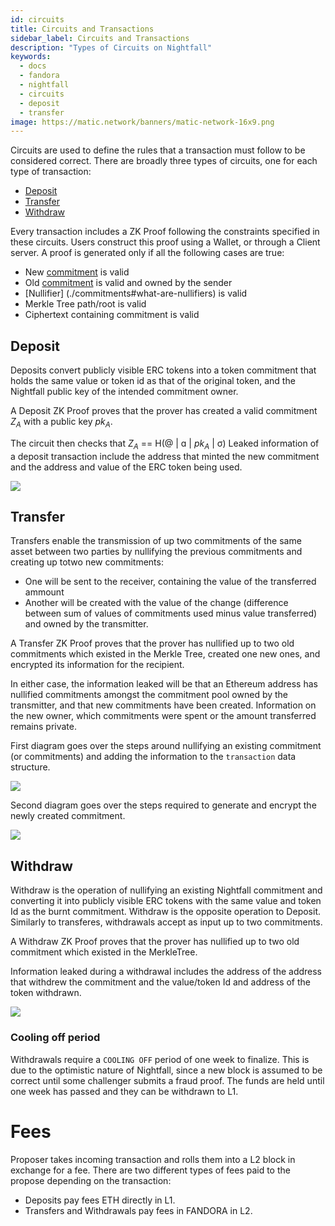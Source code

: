 ```yaml
---
id: circuits
title: Circuits and Transactions
sidebar_label: Circuits and Transactions
description: "Types of Circuits on Nightfall"
keywords:
  - docs
  - fandora
  - nightfall
  - circuits
  - deposit
  - transfer
image: https://matic.network/banners/matic-network-16x9.png
---
```


Circuits are used to define the rules that a transaction must follow to be considered correct. There are broadly three types of circuits, one for each type of transaction:

- [Deposit](#deposit)
- [Transfer](#transfer)
- [Withdraw](#withdraw)

Every transaction includes a ZK Proof following the constraints specified in these circuits. Users construct this proof using a Wallet,
or through a Client server.
A proof is generated only if all the following cases are true:

- New [commitment](./commitments#what-are-commitments) is valid
- Old [commitment](./commitments#what-are-commitments) is valid and owned by the sender
- [Nullifier] (./commitments#what-are-nullifiers) is valid 
- Merkle Tree path/root is valid
- Ciphertext containing commitment is valid


## Deposit
Deposits convert publicly visible ERC tokens into a token commitment that holds the same value or token id as that of the original token,
and the Nightfall public key of the intended commitment owner. 

A Deposit ZK Proof proves that the prover has created a valid commitment $Z_A$ with a public key $pk_A$. 

The circuit then checks that $Z_A$ == H(@ | ɑ | $pk_A$ | σ)
Leaked information of a deposit transaction include the address that minted the new commitment and the address and value of the ERC token being used.

![](../imgs/deposit.png)

## Transfer
Transfers enable the transmission of up two commitments of the same asset between two parties by nullifying the previous commitments and creating up totwo new commitments:
- One will be sent to the receiver, containing the value of the transferred ammount
- Another will be created with the value of the change (difference between sum of values of commitments used minus value transferred) and owned by the transmitter.

A Transfer ZK Proof proves that the prover has nullified up to two old commitments which existed in the Merkle Tree, created one new ones, and encrypted its information for the recipient.

In either case, the information leaked will be that an Ethereum address has nullified commitments
amongst the commitment pool owned by the transmitter, and that new commitments have been created.
Information on the new owner, which commitments were spent or the amount transferred remains private.

First diagram goes over the steps around nullifying an existing commitment (or commitments) and adding the information to the `transaction` data structure. 

![](../imgs/transfer_a.png)

Second diagram goes over the steps required to generate and encrypt the newly created commitment.

![](../imgs/transfer_b.png)

## Withdraw
Withdraw is the operation of nullifying an existing Nightfall commitment and converting it into publicly visible ERC tokens with the same value and token Id as the burnt commitment. Withdraw is the opposite operation to Deposit. Similarly to transferes, withdrawals accept as input up to two commitments.

A Withdraw ZK Proof proves that the prover has nullified up to two old commitment which existed in the MerkleTree. 

Information leaked during a withdrawal includes the address of the address that withdrew the commitment and the value/token Id and address of the token withdrawn.

![](../imgs/withdraw.png)

### Cooling off period

Withdrawals require a `COOLING OFF` period of one week to finalize. This is due to the optimistic nature of Nightfall, since a new block is assumed to be correct until some challenger submits a fraud proof. The funds are held until one week has passed and they can be withdrawn to L1. 

# Fees

Proposer takes incoming transaction and rolls them into a L2 block in exchange for a fee. There are two different types of fees paid to the propose depending on the transaction:
- Deposits pay fees ETH directly in L1. 
- Transfers and Withdrawals pay fees in FANDORA in L2. 
